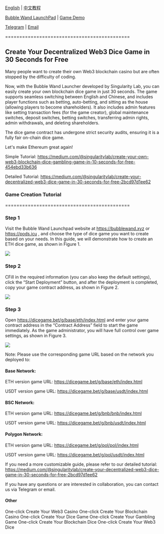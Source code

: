 [English](https://github.com/0xSingularityLab/bubblewand/blob/main/README.md) | [中文教程](https://github.com/0xSingularityLab/bubblewand/blob/main/README_ZH.md)

[Bubble Wand LaunchPad](https://bubblewand.xyz/) | [Game Demo](https://dicegame.bet/) 

[Telegram](https://t.me/slabdao)  | [Email](mailto:singularitylab@tuta.io) 

============================================

## Create Your Decentralized Web3 Dice Game in 30 Seconds for Free

Many people want to create their own Web3 blockchain casino but are often stopped by the difficulty of coding. 

Now, with the Bubble Wand Launcher developed by Singularity Lab, you can easily create your own blockchain dice game in just 30 seconds. The game supports seamless switching between English and Chinese, and includes player functions such as betting, auto-betting, and sitting as the house (allowing players to become shareholders). It also includes admin features like setting transaction fees (for the game creator), global maintenance switches, deposit switches, betting switches, transferring admin rights, admin withdrawals, and deleting shareholders.

The dice game contract has undergone strict security audits, ensuring it is a fully fair on-chain dice game.

Let's make Ethereum great again!

Simple Tutorial:
https://medium.com/@singularitylab/create-your-own-web3-blockchain-dice-gambling-game-in-10-seconds-for-free-454ebd33b636

Detailed Tutorial:
https://medium.com/@singularitylab/create-your-decentralized-web3-dice-game-in-30-seconds-for-free-2bcd97d1ee62

### Game Creation Tutorial
============================================
### Step 1
Visit the Bubble Wand Launchpad website at https://bubblewand.xyz or https://pods.icu , and choose the type of dice game you want to create based on your needs. In this guide, we will demonstrate how to create an ETH dice game, as shown in Figure 1.

![](https://miro.medium.com/v2/resize:fit:1400/format:webp/1*ZbrtlEBqJ8EbWzZ-jOi9Lg.png)

### Step 2
CFill in the required information (you can also keep the default settings), click the “Start Deployment” button, and after the deployment is completed, copy your game contract address, as shown in Figure 2.

![](https://miro.medium.com/v2/resize:fit:1400/format:webp/1*-fGYZbThNCObI7EWI1jjbA.png)

### Step 3
Open https://dicegame.bet/g/base/eth/index.html and enter your game contract address in the “Contract Address” field to start the game immediately. As the game administrator, you will have full control over game settings, as shown in Figure 3.

![](https://miro.medium.com/v2/resize:fit:1400/format:webp/1*OyFOwCW4W97qCTXWPu5jDQ.png)

Note: Please use the corresponding game URL based on the network you deployed to:

#### Base Network:
ETH version game URL: https://dicegame.bet/g/base/eth/index.html

USDT version game URL: https://dicegame.bet/g/base/usdt/index.html

#### BSC Network:
ETH version game URL: https://dicegame.bet/g/bnb/bnb/index.html

USDT version game URL: https://dicegame.bet/g/bnb/usdt/index.html

#### Polygon Network:
ETH version game URL: https://dicegame.bet/g/pol/pol/index.html

USDT version game URL: https://dicegame.bet/g/pol/usdt/index.html

If you need a more customizable guide, please refer to our detailed tutorial: 
https://medium.com/@singularitylab/create-your-decentralized-web3-dice-game-in-30-seconds-for-free-2bcd97d1ee62

If you have any questions or are interested in collaboration, you can contact us via Telegram or email.

#### Other
One-click Create Your Web3 Casino
One-click Create Your Blockchain Casino
One-click Create Your Dice Game
One-click Create Your Gambling Game
One-click Create Your Blockchain Dice
One-click Create Your Web3 Dice